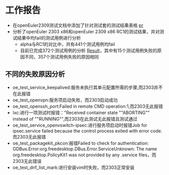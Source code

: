 # 工作报告

- 在openEuler2309测试文档中添加了针对测试套的测试结果表格 [pr](https://gitee.com/yunxiangluo/open-euler-risc-v-23.09-test/pulls/17)
- 分析了openEuler 2303 x86和openEuler 2309 x86 RC1的测试结果，并对测试结果中均fail的测试用例进行分析
  - alpha与RC1的对比中，共有441个测试用例均fail
  - 目前已完成372个测试用例的分析 [Result](./week11/Result.csv)，其中有15个测试用例失败的原因不同，357个测试用例失败的原因相同

## 不同的失败原因分析

- oe_test_service_keepalived:服务未执行其单元配置所需的步骤,而2303并不在此报错
- oe_test_openvpn:服务项启动失败，而2303启动成功
- oe_test_openssh_port:Failed in remote CMD operation:1,而2303无此报错
- lxc:进行一项测试时报错："Received container state ""ABORTING"" instead of ""RUNNING"",而2303在此测试无此报错且测试通过
- oe_test_service_openvswitch-ipsec:进行服务项启动时报错Job for ipsec.service failed because the control process exited with error code.而2303无此报错
- oe_test_packagekit_pkcon:报错Failed to check for authentication: GDBus.Error:org.freedesktop.DBus.Error.ServiceUnknown: The name org.freedesktop.PolicyKit1 was not provided by any .service files，而2303无此错误
- oe_test_dnf_list_mark:进行安装vim时失败，而2303正常安装

